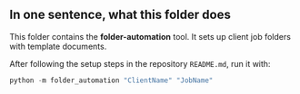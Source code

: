 ## In one sentence, what this folder does
This folder contains the **folder-automation** tool. It sets up client job folders with template documents.

After following the setup steps in the repository `README.md`, run it with:
```powershell
python -m folder_automation "ClientName" "JobName"
```
